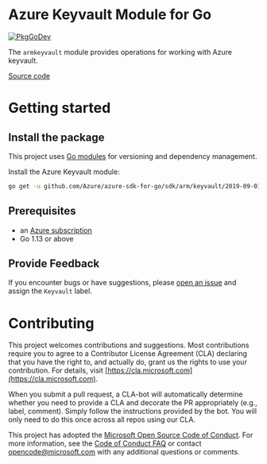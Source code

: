# Azure Keyvault Module for Go

[![PkgGoDev](https://pkg.go.dev/badge/github.com/Azure/azure-sdk-for-go/sdk/arm/keyvault/2019-09-01/armkeyvault)](https://pkg.go.dev/github.com/Azure/azure-sdk-for-go/sdk/arm/keyvault/2019-09-01/armkeyvault)

The `armkeyvault` module provides operations for working with Azure keyvault.

[Source code](https://github.com/Azure/azure-sdk-for-go/tree/master/sdk/arm/keyvault/2019-09-01/armkeyvault)

# Getting started

## Install the package

This project uses [Go modules](https://github.com/golang/go/wiki/Modules) for versioning and dependency management.

Install the Azure Keyvault module:

```sh
go get -u github.com/Azure/azure-sdk-for-go/sdk/arm/keyvault/2019-09-01/armkeyvault
```

## Prerequisites

- an [Azure subscription](https://azure.microsoft.com/free/)
- Go 1.13 or above

## Provide Feedback

If you encounter bugs or have suggestions, please
[open an issue](https://github.com/Azure/azure-sdk-for-go/issues) and assign the `Keyvault` label.

# Contributing

This project welcomes contributions and suggestions. Most contributions require
you to agree to a Contributor License Agreement (CLA) declaring that you have
the right to, and actually do, grant us the rights to use your contribution.
For details, visit [https://cla.microsoft.com](https://cla.microsoft.com).

When you submit a pull request, a CLA-bot will automatically determine whether
you need to provide a CLA and decorate the PR appropriately (e.g., label,
comment). Simply follow the instructions provided by the bot. You will only
need to do this once across all repos using our CLA.

This project has adopted the
[Microsoft Open Source Code of Conduct](https://opensource.microsoft.com/codeofconduct/).
For more information, see the
[Code of Conduct FAQ](https://opensource.microsoft.com/codeofconduct/faq/)
or contact [opencode@microsoft.com](mailto:opencode@microsoft.com) with any
additional questions or comments.
